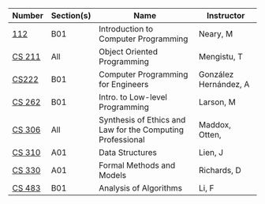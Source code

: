 | **Number** | **Section(s)** | **Name** | **Instructor** |
|------------|----------------|----------|----------------|
| [112](../pdf_html/Summer2020/112NearyMB01.html) | B01 | Introduction to Computer Programming | Neary, M |
| [CS 211](../pdf_html/Summer2020/CS_211MengistuTAll.html) | All | Object Oriented Programming | Mengistu, T |
| [CS222](../pdf_html/Summer2020/CS_222Gonzalez_HernandezAB01.html) | B01 | Computer Programming for Engineers | González Hernández, A |
| [CS 262](../pdf_html/Summer2020/CS_262LarsonMB01.pdf) | B01 | Intro. to Low-level Programming | Larson, M |
| [CS 306](../pdf_html/Summer2020/CS_306Maddox_OttenAll.html) | All | Synthesis of Ethics and Law for the Computing Professional | Maddox, Otten, |
| [CS 310](../pdf_html/Summer2020/CS_310LienJA01.html) | A01 | Data Structures | Lien, J |
| [CS 330](../pdf_html/Summer2020/CS_330RichardsDA01.html) | A01 | Formal Methods and Models | Richards, D |
| [CS 483](../pdf_html/Summer2020/CS483LiFB01.pdf) | B01 | Analysis of Algorithms | Li, F |

